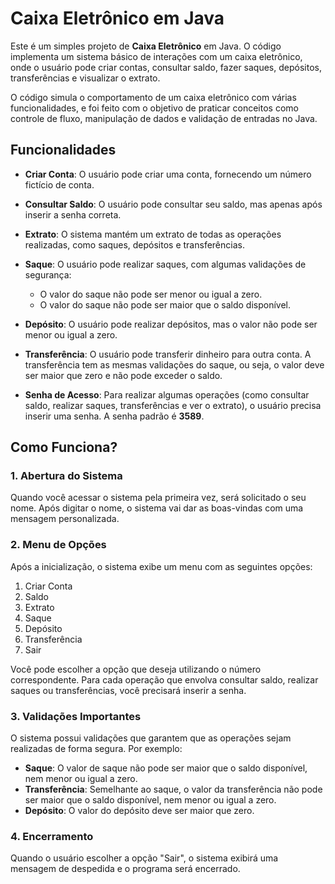 # Caixa Eletrônico em Java

Este é um simples projeto de **Caixa Eletrônico** em Java. O código implementa um sistema básico de interações com um caixa eletrônico, onde o usuário pode criar contas, consultar saldo, fazer saques, depósitos, transferências e visualizar o extrato.

O código simula o comportamento de um caixa eletrônico com várias funcionalidades, e foi feito com o objetivo de praticar conceitos como controle de fluxo, manipulação de dados e validação de entradas no Java.


## Funcionalidades

- **Criar Conta**: O usuário pode criar uma conta, fornecendo um número fictício de conta.

- **Consultar Saldo**: O usuário pode consultar seu saldo, mas apenas após inserir a senha correta.

- **Extrato**: O sistema mantém um extrato de todas as operações realizadas, como saques, depósitos e transferências.

- **Saque**: O usuário pode realizar saques, com algumas validações de segurança:
  - O valor do saque não pode ser menor ou igual a zero.
  - O valor do saque não pode ser maior que o saldo disponível.

- **Depósito**: O usuário pode realizar depósitos, mas o valor não pode ser menor ou igual a zero.

- **Transferência**: O usuário pode transferir dinheiro para outra conta. A transferência tem as mesmas validações do saque, ou seja, o valor deve ser maior que zero e não pode exceder o saldo.

- **Senha de Acesso**: Para realizar algumas operações (como consultar saldo, realizar saques, transferências e ver o extrato), o usuário precisa inserir uma senha. A senha padrão é **3589**.


## Como Funciona?

### 1. **Abertura do Sistema**
Quando você acessar o sistema pela primeira vez, será solicitado o seu nome. Após digitar o nome, o sistema vai dar as boas-vindas com uma mensagem personalizada.

### 2. **Menu de Opções**
Após a inicialização, o sistema exibe um menu com as seguintes opções:

1. Criar Conta
2. Saldo
3. Extrato
4. Saque
5. Depósito
6. Transferência
7. Sair

Você pode escolher a opção que deseja utilizando o número correspondente. Para cada operação que envolva consultar saldo, realizar saques ou transferências, você precisará inserir a senha.

### 3. **Validações Importantes**
O sistema possui validações que garantem que as operações sejam realizadas de forma segura. Por exemplo:
- **Saque**: O valor de saque não pode ser maior que o saldo disponível, nem menor ou igual a zero.
- **Transferência**: Semelhante ao saque, o valor da transferência não pode ser maior que o saldo disponível, nem menor ou igual a zero.
- **Depósito**: O valor do depósito deve ser maior que zero.

### 4. **Encerramento**
Quando o usuário escolher a opção "Sair", o sistema exibirá uma mensagem de despedida e o programa será encerrado.

